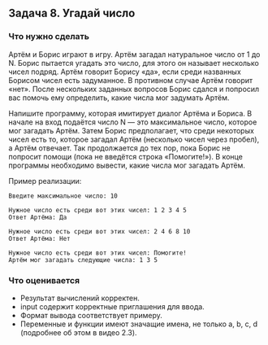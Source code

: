 ## Задача 8. Угадай число
### Что нужно сделать
Артём и Борис играют в игру. Артём загадал натуральное число от 1 до N. Борис пытается угадать это число, 
для этого он называет несколько чисел подряд. Артём говорит Борису «да», если среди названных Борисом чисел есть задуманное. 
В противном случае Артём говорит «нет». После нескольких заданных вопросов Борис сдался и попросил вас помочь ему определить, 
какие числа мог задумать Артём.

Напишите программу, которая имитирует диалог Артёма и Бориса. В начале на вход подаётся число N — это максимальное число, 
которое мог загадать Артём. Затем Борис предполагает, что среди некоторых чисел есть то, которое загадал Артём (несколько чисел через пробел), 
а Артём отвечает. Так продолжается до тех пор, пока Борис не попросит помощи (пока не введётся строка «Помогите!»). 
В конце программы необходимо вывести, какие числа мог загадать Артём.

Пример реализации:

```
Введите максимальное число: 10

Нужное число есть среди вот этих чисел: 1 2 3 4 5
Ответ Артёма: Да

Нужное число есть среди вот этих чисел: 2 4 6 8 10
Ответ Артёма: Нет

Нужное число есть среди вот этих чисел: Помогите!
Артём мог загадать следующие числа: 1 3 5
```
### Что оценивается
- Результат вычислений корректен.
- input содержит корректные приглашения для ввода. 
- Формат вывода соответствует примеру.
- Переменные и функции имеют значащие имена, не только a, b, c, d (подробнее об этом в видео 2.3).
